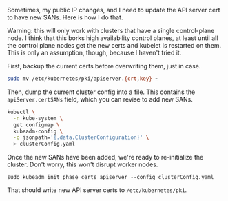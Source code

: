  Sometimes, my public IP changes, and I need to update the API server cert to
 have new SANs. Here is how I do that.

 Warning: this will only work with clusters that have a single control-plane
 node. I think that this borks high availability control planes, at least until
 all the control plane nodes get the new certs and kubelet is restarted on them.
 This is only an assumption, though, because I haven't tried it.

 First, backup the current certs before overwriting them, just in case.

 ```bash
sudo mv /etc/kubernetes/pki/apiserver.{crt,key} ~
```

Then, dump the current cluster config into a file. This contains the
`apiServer.certSANs` field, which you can revise to add new SANs.

```bash
kubectl \
  -n kube-system \
  get configmap \
  kubeadm-config \
  -o jsonpath='{.data.ClusterConfiguration}' \
  > clusterConfig.yaml
```

Once the new SANs have been added, we're ready to re-initialize the cluster.
Don't worry, this won't disrupt worker nodes.

```
sudo kubeadm init phase certs apiserver --config clusterConfig.yaml
```

That should write new API server certs to `/etc/kubernetes/pki`.
